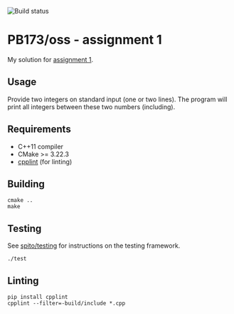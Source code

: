 ![Build status](https://github.com/drehak/ossdev-02-456128/actions/workflows/cmake.yml/badge.svg)

# PB173/oss - assignment 1

My solution for [assignment 1](https://github.com/crocs-muni/open-source-development-course/blob/master/assignments.md#1-single-developer-scenario-deadline-20-4).

## Usage

Provide two integers on standard input (one or two lines). The program will print all integers between these two numbers (including).

## Requirements

- C++11 compiler
- CMake >= 3.22.3
- [cpplint](https://github.com/cpplint/cpplint) (for linting)

## Building

```
cmake ..
make
```

## Testing

See [spito/testing](https://github.com/spito/testing) for instructions on the testing framework.

```
./test
```

## Linting

```
pip install cpplint
cpplint --filter=-build/include *.cpp
```
